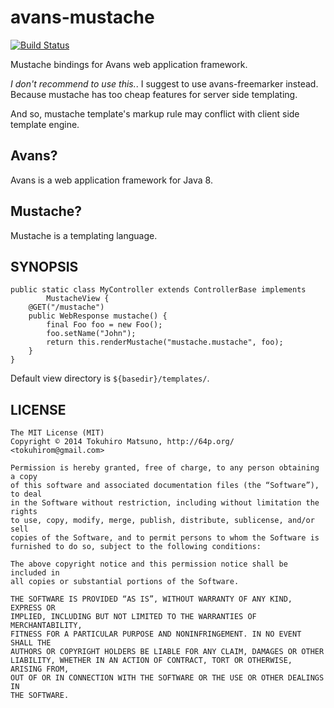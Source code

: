 # avans-mustache

[![Build Status](https://travis-ci.org/tokuhirom/avans-mustache.svg?branch=master)](https://travis-ci.org/tokuhirom/avans-mustache)

Mustache bindings for Avans web application framework.

*I don't recommend to use this.*. I suggest to use avans-freemarker instead.
Because mustache has too cheap features for server side templating.

And so, mustache template's markup rule may conflict with client side template engine.

## Avans?

Avans is a web application framework for Java 8.

## Mustache?

Mustache is a templating language.

## SYNOPSIS

	public static class MyController extends ControllerBase implements
			MustacheView {
		@GET("/mustache")
		public WebResponse mustache() {
			final Foo foo = new Foo();
			foo.setName("John");
			return this.renderMustache("mustache.mustache", foo);
		}
	}

Default view directory is `${basedir}/templates/`.

## LICENSE

    The MIT License (MIT)
    Copyright © 2014 Tokuhiro Matsuno, http://64p.org/ <tokuhirom@gmail.com>

    Permission is hereby granted, free of charge, to any person obtaining a copy
    of this software and associated documentation files (the “Software”), to deal
    in the Software without restriction, including without limitation the rights
    to use, copy, modify, merge, publish, distribute, sublicense, and/or sell
    copies of the Software, and to permit persons to whom the Software is
    furnished to do so, subject to the following conditions:

    The above copyright notice and this permission notice shall be included in
    all copies or substantial portions of the Software.

    THE SOFTWARE IS PROVIDED “AS IS”, WITHOUT WARRANTY OF ANY KIND, EXPRESS OR
    IMPLIED, INCLUDING BUT NOT LIMITED TO THE WARRANTIES OF MERCHANTABILITY,
    FITNESS FOR A PARTICULAR PURPOSE AND NONINFRINGEMENT. IN NO EVENT SHALL THE
    AUTHORS OR COPYRIGHT HOLDERS BE LIABLE FOR ANY CLAIM, DAMAGES OR OTHER
    LIABILITY, WHETHER IN AN ACTION OF CONTRACT, TORT OR OTHERWISE, ARISING FROM,
    OUT OF OR IN CONNECTION WITH THE SOFTWARE OR THE USE OR OTHER DEALINGS IN
    THE SOFTWARE.
